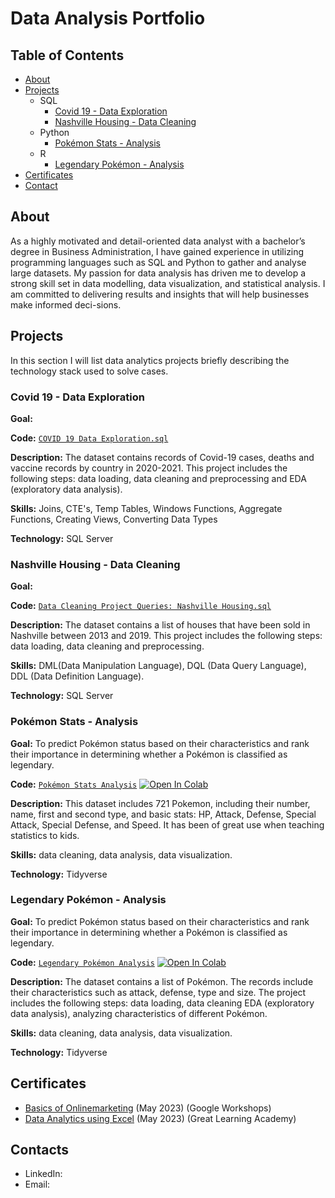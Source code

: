 # Data Analysis Portfolio


## Table of Contents
- [About](https://github.com/blackcrowX/Data-Analysis-Portfolio/blob/main/README.md#about)
- [Projects](https://github.com/blackcrowX/Data-Analysis-Portfolio/blob/main/README.md#projects)
  - SQL
    - [Covid 19 - Data Exploration](https://github.com/blackcrowX/Data-Analysis-Portfolio/blob/main/Covid%2019%20-%20Data%20Exploration.sql)
    - [Nashville Housing - Data Cleaning](https://github.com/blackcrowX/Data-Analysis-Portfolio/blob/main/Nashville%20Housing%20-%20Data%20Cleaning.sql)
  - Python
    - [Pokémon Stats - Analysis](https://github.com/blackcrowX/Data-Analysis-Portfolio/blob/main/Pok%C3%A9mon%20Stats%20-%20Analysis.ipynb)
  - R
    - [Legendary Pokémon - Analysis](https://github.com/blackcrowX/Data-Analysis-Portfolio/blob/main/Legendary%20Pok%C3%A9mon%20-%20%20Analysis.ipynb)
- [Certificates](https://github.com/blackcrowX/Data-Analysis-Portfolio/blob/main/README.md#certificates)
- [Contact](https://github.com/blackcrowX/Data-Analysis-Portfolio/blob/main/README.md#contacts)


## About
As a highly motivated and detail-oriented data analyst with a bachelor’s degree in Business Administration, I have gained experience in utilizing programming languages such as SQL and Python to gather and analyse large datasets. My passion for data analysis has driven me to develop a strong skill set in data modelling, data visualization, and statistical analysis. I am committed to delivering results and insights that will help businesses make informed deci-sions.


## Projects
In this section I will list data analytics projects briefly describing the technology stack used to solve cases.


### Covid 19 - Data Exploration

**Goal:**

**Code:** [`COVID 19 Data Exploration.sql`](https://github.com/blackcrowX/Data-Analysis-Portfolio/blob/main/Covid%2019%20-%20Data%20Exploration.sql)

**Description:** The dataset contains records of Covid-19 cases, deaths and vaccine records by country in 2020-2021. This project includes the following steps: data loading, data cleaning and preprocessing and EDA (exploratory data analysis).

**Skills:** Joins, CTE's, Temp Tables, Windows Functions, Aggregate Functions, Creating Views, Converting Data Types

**Technology:** SQL Server


### Nashville Housing - Data Cleaning

**Goal:**

**Code:** [`Data Cleaning Project Queries: Nashville Housing.sql`](https://github.com/blackcrowX/Data-Analysis-Portfolio/blob/main/Nashville%20Housing%20-%20Data%20Cleaning.sql)

**Description:** The dataset contains a list of houses that have been sold in Nashville between 2013 and 2019. This project includes the following steps: data loading, data cleaning and preprocessing.

**Skills:** DML(Data Manipulation Language), DQL (Data Query Language), DDL (Data Definition Language).

**Technology:** SQL Server


### Pokémon Stats - Analysis

**Goal:** To predict Pokémon status based on their characteristics and rank their importance in determining whether a Pokémon is classified as legendary.

**Code:** [`Pokémon Stats Analysis`](https://github.com/blackcrowX/Data-Analysis-Portfolio/blob/main/Pok%C3%A9mon%20Stats%20-%20Analysis.ipynb)
          [![Open In Colab](https://colab.research.google.com/assets/colab-badge.svg)](https://colab.research.google.com/github.com/blackcrowX/Data-Analysis-Portfolio/blob/main/Pok%C3%A9mon%20Stats%20-%20Analysis.ipynb)

**Description:** This dataset includes 721 Pokemon, including their number, name, first and second type, and basic stats: HP, Attack, Defense, Special Attack, Special Defense, and Speed. It has been of great use when teaching statistics to kids.

**Skills:** data cleaning, data analysis, data visualization.

**Technology:** Tidyverse 


### Legendary Pokémon - Analysis

**Goal:** To predict Pokémon status based on their characteristics and rank their importance in determining whether a Pokémon is classified as legendary.

**Code:** [`Legendary Pokémon Analysis`](https://github.com/blackcrowX/Data-Analysis-Portfolio/blob/main/Legendary%20Pok%C3%A9mon%20-%20%20Analysis.ipynb)
          [![Open In Colab](https://colab.research.google.com/assets/colab-badge.svg)](https://colab.research.google.com/github.com/blackcrowX/Data-Analysis-Portfolio/blob/main/Legendary%20Pok%C3%A9mon%20-%20%20Analysis.ipynb)

**Description:** The dataset contains a list of  Pokémon.  The records include their characteristics such as attack, defense, type and size. The project includes the following steps: data loading, data cleaning EDA (exploratory data analysis), analyzing characteristics of different Pokémon.

**Skills:** data cleaning, data analysis, data visualization.

**Technology:** Tidyverse 


## Certificates
- [Basics of Onlinemarketing](https://drive.google.com/file/d/1GniCDZSU1CODpTuh49TOUrBMx7VI9anY/view?usp=sharing) (May 2023) (Google Workshops)
- [Data Analytics using Excel](https://drive.google.com/file/d/1BN-oPF54H449OeDzqHEILfNDnIm_PEGt/view?usp=sharing) (May 2023) (Great Learning Academy)

## Contacts
- LinkedIn: 
- Email: 
